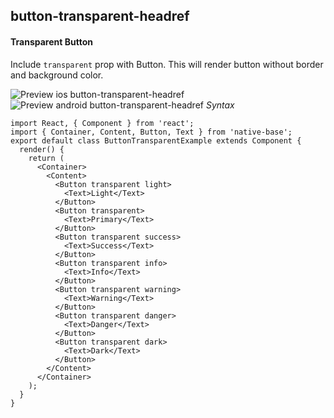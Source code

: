 ## button-transparent-headref
#### Transparent Button

Include <code>transparent</code> prop with Button. This will render button without border and background color.<br />

![Preview ios button-transparent-headref](https://github.com/GeekyAnts/NativeBase-KitchenSink/raw/v2.2.0/screenshots/ios/button-transparent.png)
![Preview android button-transparent-headref](https://github.com/GeekyAnts/NativeBase-KitchenSink/raw/v2.2.0/screenshots/android/button-transparent.png)
*Syntax*

<pre class="line-numbers"><code class="language-jsx">import React, { Component } from 'react';
import { Container, Content, Button, Text } from 'native-base';
export default class ButtonTransparentExample extends Component {
  render() {
    return (
      &lt;Container>
        &lt;Content>
          &lt;Button transparent light>
            &lt;Text>Light&lt;/Text>
          &lt;/Button>
          &lt;Button transparent>
            &lt;Text>Primary&lt;/Text>
          &lt;/Button>
          &lt;Button transparent success>
            &lt;Text>Success&lt;/Text>
          &lt;/Button>
          &lt;Button transparent info>
            &lt;Text>Info&lt;/Text>
          &lt;/Button>
          &lt;Button transparent warning>
            &lt;Text>Warning&lt;/Text>
          &lt;/Button>
          &lt;Button transparent danger>
            &lt;Text>Danger&lt;/Text>
          &lt;/Button>
          &lt;Button transparent dark>
            &lt;Text>Dark&lt;/Text>
          &lt;/Button>
        &lt;/Content>
      &lt;/Container>
    );
  }
}</code></pre><br />
